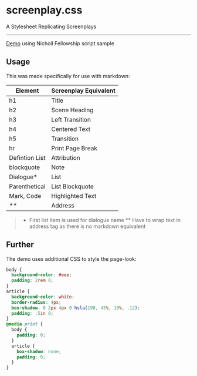 # screenplay.css

A Stylesheet Replicating Screenplays

---

[Demo](screenplay.higby.io) using Nicholl Fellowship script sample

## Usage

This was made specifically for use with markdown:

| Element        | Screenplay Equivalent |
|----------------|-----------------------|
| h1             | Title                 |
| h2             | Scene Heading         |
| h3             | Left Transition       |
| h4             | Centered Text         |
| h5             | Transition            |
| hr             | Print Page Break      |
| Defintion List | Attribution           |
| blockquote     | Note                  |
| Dialogue*      | List                  |
| Parenthetical  | List Blockquote       |
| Mark, Code     | Highlighted Text      |
| <address>**    | Address               |

> * First list item is used for dialogue name
> ** Have to wrap text in address tag as there is no markdown equivalent

## Further

The demo uses additional CSS to style the page-look:

```css
body {
  background-color: #eee;
  padding: 2rem 0;
}
article {
  background-color: white;
  border-radius: 4px;
  box-shadow: 0 2px 4px 0 hsla(198, 45%, 10%, .12);
  padding: .5in 0;
}
@media print {
  body {
    padding: 0;
  }
  article {
    box-shadow: none;
    padding: 0;
  }
}
```
